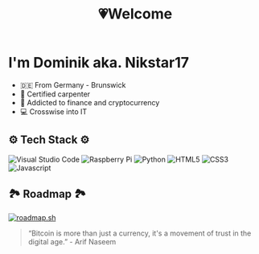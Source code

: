 # <p style="text-align: center;">💗Welcome</p> <br> I'm Dominik aka. Nikstar17

-   🇩🇪 From Germany - Brunswick
-   🧱 Certified carpenter
-   💊 Addicted to finance and cryptocurrency
-   💻 Crosswise into IT

## ⚙️ Tech Stack ⚙️

![Visual Studio Code](https://img.shields.io/badge/Visual%20Studio%20Code-0078d7.svg?style=for-the-badge&logo=visual-studio-code&logoColor=white)
![Raspberry Pi](https://img.shields.io/badge/-RaspberryPi-C51A4A?style=for-the-badge&logo=Raspberry-Pi)
![Python](https://img.shields.io/badge/python-4190A0?style=for-the-badge&logo=python&logoColor=ffdd54)
![HTML5](https://img.shields.io/badge/html5-%23E34F26.svg?style=for-the-badge&logo=html5&logoColor=white)
![CSS3](https://img.shields.io/badge/css3-%231572B6.svg?style=for-the-badge&logo=css3&logoColor=white)
![Javascript](https://img.shields.io/badge/Javascript-grey?style=for-the-badge&logo=javascript)

## 🏞 Roadmap 🏞

[![roadmap.sh](https://api.roadmap.sh/v1-badge/tall/64d36c8baa497d7fa51ab122?variant=dark&roadmaps=frontend%2Cjavascript)](https://roadmap.sh)

> “Bitcoin is more than just a currency, it's a movement of trust in the digital age.” - Arif Naseem
